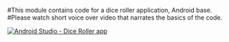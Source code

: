 #This module contains code for a dice roller application, Android base.
#Please watch short voice over video that narrates the basics of the code.

[![Android Studio - Dice Roller app](https://img.youtube.com/vi/lVoiynjVvK8/0.jpg)](https://www.youtube.com/watch?v=lVoiynjVvK8)
